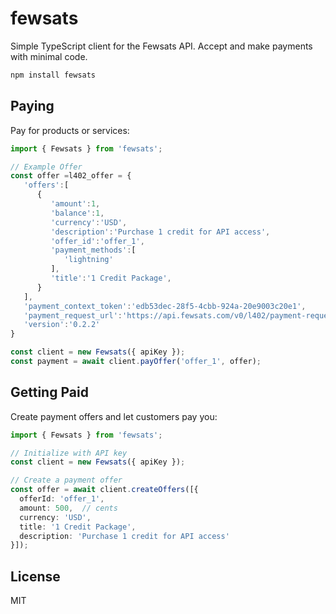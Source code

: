 # fewsats

Simple TypeScript client for the Fewsats API. Accept and make payments with minimal code.

```bash
npm install fewsats
```

## Paying

Pay for products or services:

```typescript
import { Fewsats } from 'fewsats';

// Example Offer
const offer =l402_offer = {
   'offers':[
      {
         'amount':1,
         'balance':1,
         'currency':'USD',
         'description':'Purchase 1 credit for API access',
         'offer_id':'offer_1',
         'payment_methods':[
            'lightning'
         ],
         'title':'1 Credit Package',
      }
   ],
   'payment_context_token':'edb53dec-28f5-4cbb-924a-20e9003c20e1',
   'payment_request_url':'https://api.fewsats.com/v0/l402/payment-request',
   'version':'0.2.2'
}

const client = new Fewsats({ apiKey });
const payment = await client.payOffer('offer_1', offer);


```
## Getting Paid

Create payment offers and let customers pay you:

```typescript
import { Fewsats } from 'fewsats';

// Initialize with API key
const client = new Fewsats({ apiKey });

// Create a payment offer
const offer = await client.createOffers([{
  offerId: 'offer_1',
  amount: 500,  // cents
  currency: 'USD',
  title: '1 Credit Package',
  description: 'Purchase 1 credit for API access'
}]);


```



## License

MIT 